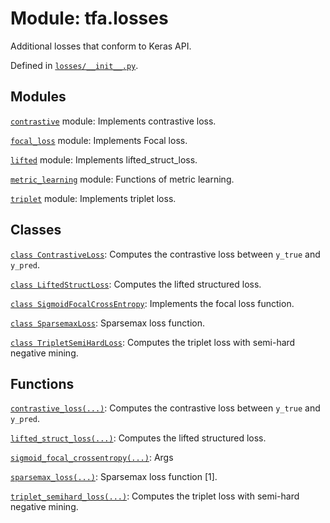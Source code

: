 <div itemscope itemtype="http://developers.google.com/ReferenceObject">
<meta itemprop="name" content="tfa.losses" />
<meta itemprop="path" content="Stable" />
</div>

# Module: tfa.losses

Additional losses that conform to Keras API.



Defined in [`losses/__init__.py`](https://github.com/tensorflow/addons/tree/0.4-release/tensorflow_addons/losses/__init__.py).

<!-- Placeholder for "Used in" -->


## Modules

[`contrastive`](../tfa/losses/contrastive.md) module: Implements contrastive loss.

[`focal_loss`](../tfa/losses/focal_loss.md) module: Implements Focal loss.

[`lifted`](../tfa/losses/lifted.md) module: Implements lifted_struct_loss.

[`metric_learning`](../tfa/losses/metric_learning.md) module: Functions of metric learning.

[`triplet`](../tfa/losses/triplet.md) module: Implements triplet loss.

## Classes

[`class ContrastiveLoss`](../tfa/losses/ContrastiveLoss.md): Computes the contrastive loss between `y_true` and `y_pred`.

[`class LiftedStructLoss`](../tfa/losses/LiftedStructLoss.md): Computes the lifted structured loss.

[`class SigmoidFocalCrossEntropy`](../tfa/losses/SigmoidFocalCrossEntropy.md): Implements the focal loss function.

[`class SparsemaxLoss`](../tfa/losses/SparsemaxLoss.md): Sparsemax loss function.

[`class TripletSemiHardLoss`](../tfa/losses/TripletSemiHardLoss.md): Computes the triplet loss with semi-hard negative mining.

## Functions

[`contrastive_loss(...)`](../tfa/losses/contrastive_loss.md): Computes the contrastive loss between `y_true` and `y_pred`.

[`lifted_struct_loss(...)`](../tfa/losses/lifted_struct_loss.md): Computes the lifted structured loss.

[`sigmoid_focal_crossentropy(...)`](../tfa/losses/sigmoid_focal_crossentropy.md): Args

[`sparsemax_loss(...)`](../tfa/losses/sparsemax_loss.md): Sparsemax loss function [1].

[`triplet_semihard_loss(...)`](../tfa/losses/triplet_semihard_loss.md): Computes the triplet loss with semi-hard negative mining.

